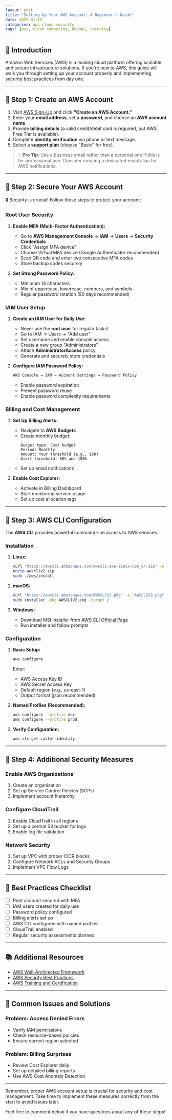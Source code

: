 ```yaml
---
layout: post
title: "Setting Up Your AWS Account: A Beginner's Guide"
date: 2025-01-15
categories: aws cloud security
tags: [aws, cloud computing, devops, security]
---
```


## 🚀 Introduction
Amazon Web Services (AWS) is a leading cloud platform offering scalable and secure infrastructure solutions. If you're new to AWS, this guide will walk you through setting up your account properly and implementing security best practices from day one.

---

## 🔹 Step 1: Create an AWS Account
1. Visit [AWS Sign-Up](https://aws.amazon.com/) and click **"Create an AWS Account."**
2. Enter your **email address**, set a **password**, and choose an **AWS account name**.
3. Provide **billing details** (a valid credit/debit card is required, but AWS Free Tier is available).
4. Complete **identity verification** via phone or text message.
5. Select a **support plan** (choose "Basic" for free).

> 💡 **Pro Tip**: Use a business email rather than a personal one if this is for professional use. Consider creating a dedicated email alias for AWS notifications.

---

## 🔹 Step 2: Secure Your AWS Account
🔒 Security is crucial! Follow these steps to protect your account:

### Root User Security
1. **Enable MFA (Multi-Factor Authentication):**
   - Go to **AWS Management Console** → **IAM** → **Users** → **Security Credentials**
   - Click "Assign MFA device"
   - Choose Virtual MFA device (Google Authenticator recommended)
   - Scan QR code and enter two consecutive MFA codes
   - Store backup codes securely

2. **Set Strong Password Policy:**
   - Minimum 14 characters
   - Mix of uppercase, lowercase, numbers, and symbols
   - Regular password rotation (90 days recommended)

### IAM User Setup
1. **Create an IAM User for Daily Use:**
   - Never use the **root user** for regular tasks!
   - Go to IAM → Users → "Add user"
   - Set username and enable console access
   - Create a new group "Administrators"
   - Attach **AdministratorAccess** policy
   - Generate and securely store credentials

2. **Configure IAM Password Policy:**
   ```bash
   AWS Console → IAM → Account Settings → Password Policy
   ```
   - Enable password expiration
   - Prevent password reuse
   - Enable password complexity requirements

### Billing and Cost Management
1. **Set Up Billing Alerts:**
   - Navigate to **AWS Budgets**
   - Create monthly budget:
     ```
     Budget type: Cost budget
     Period: Monthly
     Amount: Your threshold (e.g., $50)
     Alert threshold: 80% and 100%
     ```
   - Set up email notifications

2. **Enable Cost Explorer:**
   - Activate in Billing Dashboard
   - Start monitoring service usage
   - Set up cost allocation tags

---

## 🔹 Step 3: AWS CLI Configuration
The **AWS CLI** provides powerful command-line access to AWS services.

### Installation
1. **Linux:**
   ```bash
   curl "https://awscli.amazonaws.com/awscli-exe-linux-x86_64.zip" -o "awscliv2.zip"
   unzip awscliv2.zip
   sudo ./aws/install
   ```

2. **macOS:**
   ```bash
   curl "https://awscli.amazonaws.com/AWSCLIV2.pkg" -o "AWSCLIV2.pkg"
   sudo installer -pkg AWSCLIV2.pkg -target /
   ```

3. **Windows:**
   - Download MSI installer from [AWS CLI Official Page](https://aws.amazon.com/cli/)
   - Run installer and follow prompts

### Configuration
1. **Basic Setup:**
   ```bash
   aws configure
   ```
   Enter:
   - AWS Access Key ID
   - AWS Secret Access Key
   - Default region (e.g., us-east-1)
   - Output format (json recommended)

2. **Named Profiles (Recommended):**
   ```bash
   aws configure --profile dev
   aws configure --profile prod
   ```

3. **Verify Configuration:**
   ```bash
   aws sts get-caller-identity
   ```

---

## 🔹 Step 4: Additional Security Measures

### Enable AWS Organizations
1. Create an organization
2. Set up Service Control Policies (SCPs)
3. Implement account hierarchy

### Configure CloudTrail
1. Enable CloudTrail in all regions
2. Set up a central S3 bucket for logs
3. Enable log file validation

### Network Security
1. Set up VPC with proper CIDR blocks
2. Configure Network ACLs and Security Groups
3. Implement VPC Flow Logs

---

## 🎯 Best Practices Checklist
- [ ] Root account secured with MFA
- [ ] IAM users created for daily use
- [ ] Password policy configured
- [ ] Billing alerts set up
- [ ] AWS CLI configured with named profiles
- [ ] CloudTrail enabled
- [ ] Regular security assessments planned

---

## 📚 Additional Resources
- [AWS Well-Architected Framework](https://aws.amazon.com/architecture/well-architected/)
- [AWS Security Best Practices](https://aws.amazon.com/security/security-learning/)
- [AWS Training and Certification](https://aws.amazon.com/training/)

---

## 🤔 Common Issues and Solutions

### Problem: Access Denied Errors
- Verify IAM permissions
- Check resource-based policies
- Ensure correct region selected

### Problem: Billing Surprises
- Review Cost Explorer daily
- Set up detailed billing reports
- Use AWS Cost Anomaly Detection

---

Remember, proper AWS account setup is crucial for security and cost management. Take time to implement these measures correctly from the start to avoid issues later.

Feel free to comment below if you have questions about any of these steps!
